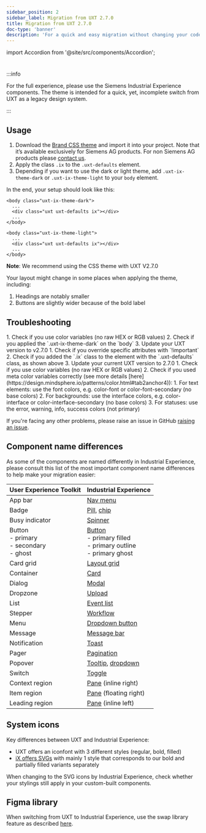 ```yaml
---
sidebar_position: 2
sidebar_label: Migration from UXT 2.7.0
title: Migration from UXT 2.7.0
doc-type: 'banner'
description: 'For a quick and easy migration without changing your code base, the iX-UXT CSS Theme is prepared for app developers using the CSS from UXT (User Experience Toolkit, formerly named MindSphere Design System).'
---
```


import Accordion from '@site/src/components/Accordion';

#

:::info

For the full experience, please use the Siemens Industrial Experience components. The theme is intended for a quick, yet, incomplete switch from UXT as a legacy design system.

:::

## Usage

1. Download the [Brand CSS theme](https://code.siemens.com/siemens-ix/ix-brand-theme/-/tree/main/uxt) and import it into your project. Note that it’s available exclusively for Siemens AG products. For non Siemens AG products please [contact us](./../support/contact-us.md).
2. Apply the class `.ix` to the `.uxt-defaults` element.
3. Depending if you want to use the dark or light theme, add `.uxt-ix-theme-dark` or `.uxt-ix-theme-light` to your `body` element.

In the end, your setup should look like this:

```
<body class="uxt-ix-theme-dark">
  ...
  <div class="uxt uxt-defaults ix"></div>
  ...
</body>
```

```
<body class="uxt-ix-theme-light">
  ...
  <div class="uxt uxt-defaults ix"></div>
  ...
</body>
```

**Note**: We recommend using the CSS theme with UXT V2.7.0

Your layout might change in some places when applying the theme, including:

1. Headings are notably smaller
2. Buttons are slightly wider because of the bold label

## Troubleshooting

<Accordion title="I don’t see the right colors." id="colors">
1. Check if you use color variables (no raw HEX or RGB values)
2. Check if you applied the `.uxt-ix-theme-dark` on the `body`
3. Update your UXT version to v2.7.0
</Accordion>

<Accordion title="My custom component doesn’t look right." id="custom-comoponents">
1. Check if you override specific attributes with `!important`
2. Check if you added the `.ix` class to the element with the `.uxt-defaults` class, as shown above
3. Update your current UXT version to 2.7.0
</Accordion>

<Accordion title="The colors don’t look right in both themes." id="colors-dark" showBorderBottom>
1. Check if you use color variables (no raw HEX or RGB values)
2. Check if you used meta color variables correctly (see more details [here](https://design.mindsphere.io/patterns/color.html#tab2anchor4)):
	1. For text elements: use the font colors, e.g. color-font or color-font-secondary (no base colors)
	2. For backgrounds: use the interface colors, e.g. color-interface or color-interface-secondary (no base colors)
	3. For statuses: use the error, warning, info, success colors (not primary)
</Accordion>

If you're facing any other problems, please raise an issue in GitHub [raising an issue](https://github.com/siemens/ix/issues).

## Component name differences

As some of the components are named differently in Industrial Experience, please consult this list of the most important component name differences to help make your migration easier:

| **User Experience Toolkit**                      | **Industrial Experience**                                                                        |
| ------------------------------------------------ | ------------------------------------------------------------------------------------------------ |
| App bar                                          | [Nav menu](/docs/components/application-menu)                                                    |
| Badge                                            | [Pill](/docs/components/pill), [chip](/docs/components/chip)                                     |
| Busy indicator                                   | [Spinner](/docs/components/spinner)                                                              |
| Button<br/>- primary<br/>- secondary<br/>- ghost | [Button](/docs/components/button)<br/>- primary filled<br/>- primary outline<br/>- primary ghost |
| Card grid                                        | [Layout grid](/docs/components/layout-grid)                                                      |
| Container                                        | [Card](/docs/components/card)                                                                    |
| Dialog                                           | [Modal](/docs/components/modal)                                                                  |
| Dropzone                                         | [Upload](/docs/components/upload)                                                                |
| List                                             | [Event list](/docs/components/event-list)                                                        |
| Stepper                                          | [Workflow](/docs/components/workflow)                                                            |
| Menu                                             | [Dropdown button](/docs/components/dropdown-button)                                              |
| Message                                          | [Message bar](/docs/components/messagebar)                                                       |
| Notification                                     | [Toast](/docs/components/toast)                                                                  |
| Pager                                            | [Pagination](/docs/components/pagination)                                                        |
| Popover                                          | [Tooltip](/docs/components/tooltip), [dropdown](/docs/components/dropdown)                       |
| Switch                                           | [Toggle](/docs/components/toggle)                                                                |
| Context region                                   | [Pane](/docs/components/panes) (inline right)                                                    |
| Item region                                      | [Pane](/docs/components/panes) (floating right)                                                  |
| Leading region                                   | [Pane](/docs/components/panes) (inline left)                                                     |

## System icons

Key differences between UXT and Industrial Experience:

- UXT offers an iconfont with 3 different styles (regular, bold, filled)
- [iX offers SVGs](../../icons/icon-library.mdx) with mainly 1 style that corresponds to our bold and partially filled variants separately

When changing to the SVG icons by Industrial Experience, check whether your stylings still apply in your custom-built components.

## Figma library

When switching from UXT to Industrial Experience, use the swap library feature as described [here](https://help.figma.com/hc/en-us/articles/4404856784663-Swap-style-and-component-libraries).
